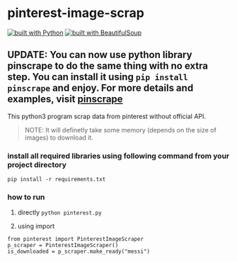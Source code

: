 # pinterest-image-scrap
[![built with Python](https://img.shields.io/badge/Made%20with-Python3-red?style=for-the-badge&logo=python)](https://www.python.org/)
[![built with BeautifulSoup](https://img.shields.io/badge/Made%20with-BeautifulSoup-blue?style=for-the-badge&logo=bs4)](https://www.crummy.com/software/BeautifulSoup/bs4/doc/)

## UPDATE: You can now use python library pinscrape to do the same thing with no extra step. You can install it using `pip install pinscrape` and enjoy. For more details and examples, visit <a href="https://github.com/iamatulsingh/pinscrape">pinscrape</a>

This python3 program scrap data from pinterest without official API.

>NOTE: It will definetly take some memory (depends on the size of images) to download it.

### install all required libraries using following command from your project directory     
``` pip install -r requirements.txt ```

### how to run

1) directly
```python pinterest.py```

2) using import
```
from pinterest import PinterestImageScraper
p_scraper = PinterestImageScraper()
is_downloaded = p_scraper.make_ready("messi")
```
